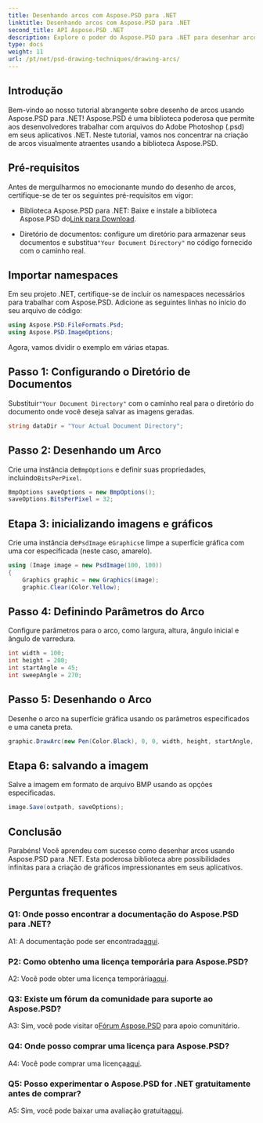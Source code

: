 ```yaml
---
title: Desenhando arcos com Aspose.PSD para .NET
linktitle: Desenhando arcos com Aspose.PSD para .NET
second_title: API Aspose.PSD .NET
description: Explore o poder do Aspose.PSD para .NET para desenhar arcos sem esforço. Siga nosso tutorial passo a passo para obter gráficos impressionantes em seus aplicativos.
type: docs
weight: 11
url: /pt/net/psd-drawing-techniques/drawing-arcs/
---
```

## Introdução

Bem-vindo ao nosso tutorial abrangente sobre desenho de arcos usando Aspose.PSD para .NET! Aspose.PSD é uma biblioteca poderosa que permite aos desenvolvedores trabalhar com arquivos do Adobe Photoshop (.psd) em seus aplicativos .NET. Neste tutorial, vamos nos concentrar na criação de arcos visualmente atraentes usando a biblioteca Aspose.PSD.

## Pré-requisitos

Antes de mergulharmos no emocionante mundo do desenho de arcos, certifique-se de ter os seguintes pré-requisitos em vigor:

- Biblioteca Aspose.PSD para .NET: Baixe e instale a biblioteca Aspose.PSD do[Link para Download](https://releases.aspose.com/psd/net/).

-  Diretório de documentos: configure um diretório para armazenar seus documentos e substitua`"Your Document Directory"` no código fornecido com o caminho real.

## Importar namespaces

Em seu projeto .NET, certifique-se de incluir os namespaces necessários para trabalhar com Aspose.PSD. Adicione as seguintes linhas no início do seu arquivo de código:

```csharp
using Aspose.PSD.FileFormats.Psd;
using Aspose.PSD.ImageOptions;
```

Agora, vamos dividir o exemplo em várias etapas.

## Passo 1: Configurando o Diretório de Documentos

 Substituir`"Your Document Directory"` com o caminho real para o diretório do documento onde você deseja salvar as imagens geradas.

```csharp
string dataDir = "Your Actual Document Directory";
```

## Passo 2: Desenhando um Arco

 Crie uma instância de`BmpOptions` e definir suas propriedades, incluindo`BitsPerPixel`.

```csharp
BmpOptions saveOptions = new BmpOptions();
saveOptions.BitsPerPixel = 32;
```

## Etapa 3: inicializando imagens e gráficos

 Crie uma instância de`PsdImage` e`Graphics`e limpe a superfície gráfica com uma cor especificada (neste caso, amarelo).

```csharp
using (Image image = new PsdImage(100, 100))
{
    Graphics graphic = new Graphics(image);
    graphic.Clear(Color.Yellow);
```

## Passo 4: Definindo Parâmetros do Arco

Configure parâmetros para o arco, como largura, altura, ângulo inicial e ângulo de varredura.

```csharp
int width = 100;
int height = 200;
int startAngle = 45;
int sweepAngle = 270;
```

## Passo 5: Desenhando o Arco

Desenhe o arco na superfície gráfica usando os parâmetros especificados e uma caneta preta.

```csharp
graphic.DrawArc(new Pen(Color.Black), 0, 0, width, height, startAngle, sweepAngle);
```

## Etapa 6: salvando a imagem

Salve a imagem em formato de arquivo BMP usando as opções especificadas.

```csharp
image.Save(outpath, saveOptions);
```

## Conclusão

Parabéns! Você aprendeu com sucesso como desenhar arcos usando Aspose.PSD para .NET. Esta poderosa biblioteca abre possibilidades infinitas para a criação de gráficos impressionantes em seus aplicativos.

## Perguntas frequentes

### Q1: Onde posso encontrar a documentação do Aspose.PSD para .NET?

 A1: A documentação pode ser encontrada[aqui](https://reference.aspose.com/psd/net/).

### P2: Como obtenho uma licença temporária para Aspose.PSD?

 A2: Você pode obter uma licença temporária[aqui](https://purchase.aspose.com/temporary-license/).

### Q3: Existe um fórum da comunidade para suporte ao Aspose.PSD?

 A3: Sim, você pode visitar o[Fórum Aspose.PSD](https://forum.aspose.com/c/psd/34) para apoio comunitário.

### Q4: Onde posso comprar uma licença para Aspose.PSD?

 A4: Você pode comprar uma licença[aqui](https://purchase.aspose.com/buy).

### Q5: Posso experimentar o Aspose.PSD for .NET gratuitamente antes de comprar?

 A5: Sim, você pode baixar uma avaliação gratuita[aqui](https://releases.aspose.com/).
